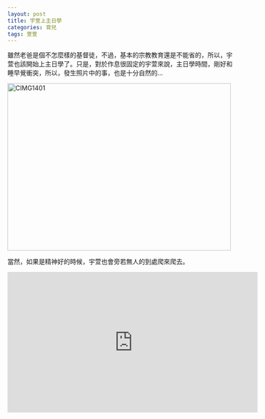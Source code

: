 ```yaml
---
layout: post
title: 宇萱上主日學
categories: 育兒
tags: 萱萱
---
```


雖然老爸是個不怎麼樣的基督徒，不過，基本的宗教教育還是不能省的，所以，宇萱也該開始上主日學了。只是，對於作息很固定的宇萱來說，主日學時間，剛好和睡早覺衝突，所以，發生照片中的事，也是十分自然的…


<a href="http://www.flickr.com/photos/chuanghs/2870012656/" title="CIMG1401 by Steve Chuang, on Flickr"><img src="http://farm4.staticflickr.com/3075/2870012656_c7d9ae3d6d.jpg" width="500" height="375" alt="CIMG1401"></a>


當然，如果是精神好的時候，宇萱也會旁若無人的到處爬來爬去。
<iframe width="560" height="315" src="https://www.youtube.com/embed/9dhQviCfp6o" title="YouTube video player" frameborder="0" allow="accelerometer; autoplay; clipboard-write; encrypted-media; gyroscope; picture-in-picture" allowfullscreen></iframe>

